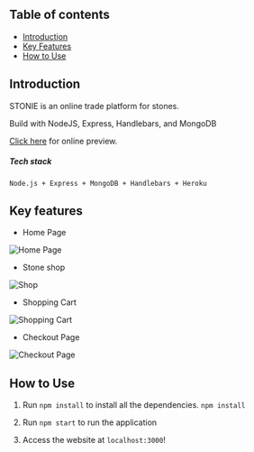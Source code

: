 ## Table of contents

- [Introduction](#introduction)
- [Key Features](#key-features)
- [How to Use](#how-to-use)


## Introduction

STONIE is an online trade platform for stones.

Build with NodeJS, Express, Handlebars, and MongoDB

[Click here](https://stonie.herokuapp.com/) for online preview.

##### Tech stack
``` Node.js + Express + MongoDB + Handlebars + Heroku ```

## Key features
- Home Page

![Home Page](https://raw.githubusercontent.com/ambitiousbird/STONIE/master/intro/home.png)

- Stone shop

![Shop](https://raw.githubusercontent.com/ambitiousbird/STONIE/master/intro/shop.png)

- Shopping Cart

![Shopping Cart](https://raw.githubusercontent.com/ambitiousbird/STONIE/master/intro/shopping-cart.png)

- Checkout Page

![Checkout Page](https://raw.githubusercontent.com/ambitiousbird/STONIE/master/intro/checkout.png)

## How to Use

1. Run `npm install` to install all the dependencies.
``` npm install ```
2. Run `npm start` to run the application

3. Access the website at `localhost:3000`!
